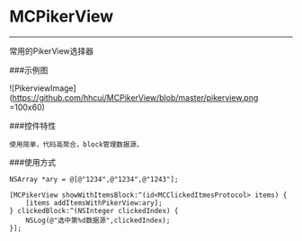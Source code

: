 # MCPikerView

---

常用的PikerView选择器
 
###示例图

![PikerviewImage](https://github.com/hhcui/MCPikerView/blob/master/pikerview.png =100x60)

###控件特性

	使用简单，代码高聚合，block管理数据源，
	
###使用方式

    NSArray *ary = @[@"1234",@"1234",@"1243"];
    
    [MCPikerView showWithItemsBlock:^(id<MCClickedItmesProtocol> items) {
        [items addItemsWithPikerView:ary];
    } clickedBlock:^(NSInteger clickedIndex) {
        NSLog(@"选中第%d数据源",clickedIndex);
    }];


